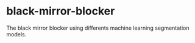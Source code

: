 # black-mirror-blocker
 The black mirror blocker using differents machine learning segmentation models.
